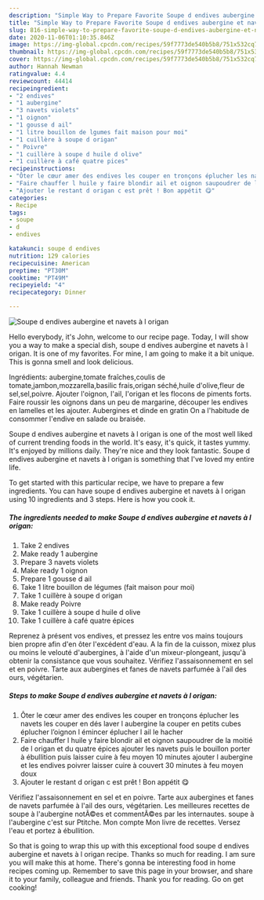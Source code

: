 ```yaml
---
description: "Simple Way to Prepare Favorite Soupe d endives aubergine et navets à l origan"
title: "Simple Way to Prepare Favorite Soupe d endives aubergine et navets à l origan"
slug: 816-simple-way-to-prepare-favorite-soupe-d-endives-aubergine-et-navets-a-l-origan
date: 2020-11-06T01:10:35.846Z
image: https://img-global.cpcdn.com/recipes/59f7773de540b5b8/751x532cq70/soupe-d-endives-aubergine-et-navets-a-l-origan-photo-principale-de-la-recette.jpg
thumbnail: https://img-global.cpcdn.com/recipes/59f7773de540b5b8/751x532cq70/soupe-d-endives-aubergine-et-navets-a-l-origan-photo-principale-de-la-recette.jpg
cover: https://img-global.cpcdn.com/recipes/59f7773de540b5b8/751x532cq70/soupe-d-endives-aubergine-et-navets-a-l-origan-photo-principale-de-la-recette.jpg
author: Hannah Newman
ratingvalue: 4.4
reviewcount: 44414
recipeingredient:
- "2 endives"
- "1 aubergine"
- "3 navets violets"
- "1 oignon"
- "1 gousse d ail"
- "1 litre bouillon de lgumes fait maison pour moi"
- "1 cuillère à soupe d origan"
- " Poivre"
- "1 cuillère à soupe d huile d olive"
- "1 cuillère à café quatre pices"
recipeinstructions:
- "Ôter le cœur amer des endives les couper en tronçons éplucher les navets les couper en dés laver l aubergine la couper en petits cubes éplucher l’oignon l émincer éplucher l ail le hacher"
- "Faire chauffer l huile y faire blondir ail et oignon saupoudrer de la moitié de l origan et du quatre épices ajouter les navets puis le bouillon porter à ébullition puis laisser cuire à feu moyen 10 minutes ajouter l aubergine et les endives poivrer laisser cuire à couvert 30 minutes à feu moyen doux"
- "Ajouter le restant d origan c est prêt ! Bon appétit 😋"
categories:
- Recipe
tags:
- soupe
- d
- endives

katakunci: soupe d endives 
nutrition: 129 calories
recipecuisine: American
preptime: "PT30M"
cooktime: "PT49M"
recipeyield: "4"
recipecategory: Dinner

---
```



![Soupe d endives aubergine et navets à l origan](https://img-global.cpcdn.com/recipes/59f7773de540b5b8/751x532cq70/soupe-d-endives-aubergine-et-navets-a-l-origan-photo-principale-de-la-recette.jpg)

Hello everybody, it's John, welcome to our recipe page. Today, I will show you a way to make a special dish, soupe d endives aubergine et navets à l origan. It is one of my favorites. For mine, I am going to make it a bit unique. This is gonna smell and look delicious.

Ingrédients: aubergine,tomate fraîches,coulis de tomate,jambon,mozzarella,basilic frais,origan séché,huile d&#39;olive,fleur de sel,sel,poivre. Ajouter l&#39;oignon, l&#39;ail, l&#39;origan et les flocons de piments forts. Faire roussir les oignons dans un peu de margarine, découper les endives en lamelles et les ajouter. Aubergines et dinde en gratin On a l&#39;habitude de consommer l&#39;endive en salade ou braisée.

Soupe d endives aubergine et navets à l origan is one of the most well liked of current trending foods in the world. It's easy, it's quick, it tastes yummy. It's enjoyed by millions daily. They're nice and they look fantastic. Soupe d endives aubergine et navets à l origan is something that I've loved my entire life.


To get started with this particular recipe, we have to prepare a few ingredients. You can have soupe d endives aubergine et navets à l origan using 10 ingredients and 3 steps. Here is how you cook it.

<!--inarticleads1-->

##### The ingredients needed to make Soupe d endives aubergine et navets à l origan:

1. Take 2 endives
1. Make ready 1 aubergine
1. Prepare 3 navets violets
1. Make ready 1 oignon
1. Prepare 1 gousse d ail
1. Take 1 litre bouillon de légumes (fait maison pour moi)
1. Take 1 cuillère à soupe d origan
1. Make ready  Poivre
1. Take 1 cuillère à soupe d huile d olive
1. Take 1 cuillère à café quatre épices


Reprenez à présent vos endives, et pressez les entre vos mains toujours bien propre afin d&#39;en ôter l&#39;excédent d&#39;eau. A la fin de la cuisson, mixez plus ou moins le velouté d&#39;aubergines, à l&#39;aide d&#39;un mixeur-plongeant, jusqu&#39;à obtenir la consistance que vous souhaitez. Vérifiez l&#39;assaisonnement en sel et en poivre. Tarte aux aubergines et fanes de navets parfumée à l&#39;ail des ours, végétarien. 

<!--inarticleads2-->

##### Steps to make Soupe d endives aubergine et navets à l origan:

1. Ôter le cœur amer des endives les couper en tronçons éplucher les navets les couper en dés laver l aubergine la couper en petits cubes éplucher l’oignon l émincer éplucher l ail le hacher
1. Faire chauffer l huile y faire blondir ail et oignon saupoudrer de la moitié de l origan et du quatre épices ajouter les navets puis le bouillon porter à ébullition puis laisser cuire à feu moyen 10 minutes ajouter l aubergine et les endives poivrer laisser cuire à couvert 30 minutes à feu moyen doux
1. Ajouter le restant d origan c est prêt ! Bon appétit 😋


Vérifiez l&#39;assaisonnement en sel et en poivre. Tarte aux aubergines et fanes de navets parfumée à l&#39;ail des ours, végétarien. Les meilleures recettes de soupe à l&#39;aubergine notÃ©es et commentÃ©es par les internautes. soupe à l&#39;aubergine c&#39;est sur Ptitche. Mon compte Mon livre de recettes. Versez l&#39;eau et portez à ébullition. 

So that is going to wrap this up with this exceptional food soupe d endives aubergine et navets à l origan recipe. Thanks so much for reading. I am sure you will make this at home. There's gonna be interesting food in home recipes coming up. Remember to save this page in your browser, and share it to your family, colleague and friends. Thank you for reading. Go on get cooking!
